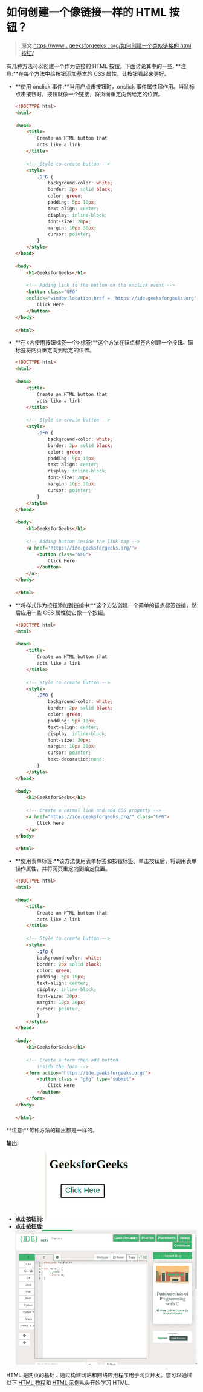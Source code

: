 # 如何创建一个像链接一样的 HTML 按钮？

> 原文:[https://www . geeksforgeeks . org/如何创建一个类似链接的 html 按钮/](https://www.geeksforgeeks.org/how-to-create-an-html-button-that-acts-like-a-link/)

有几种方法可以创建一个作为链接的 HTML 按钮。下面讨论其中的一些:
**注意:**在每个方法中给按钮添加基本的 CSS 属性，让按钮看起来更好。

*   **使用 onclick 事件:**当用户点击按钮时，onclick 事件属性起作用。当鼠标点击按钮时，按钮就像一个链接，将页面重定向到给定的位置。

    ```html
    <!DOCTYPE html>
    <html>

    <head>
        <title>
            Create an HTML button that
            acts like a link
        </title>

        <!-- Style to create button -->
        <style>
            .GFG {
                background-color: white;
                border: 2px solid black;
                color: green;
                padding: 5px 10px;
                text-align: center;
                display: inline-block;
                font-size: 20px;
                margin: 10px 30px;
                cursor: pointer;
            }
        </style>
    </head>

    <body>
        <h1>GeeksforGeeks</h1>

        <!-- Adding link to the button on the onclick event -->
        <button class="GFG" 
        onclick="window.location.href = 'https://ide.geeksforgeeks.org';">
            Click Here
        </button>
    </body>

    </html>                    
    ```

*   **在<内使用按钮标签一个>标签:**这个方法在锚点标签内创建一个按钮。锚标签将网页重定向到给定的位置。

    ```html
    <!DOCTYPE html>
    <html>

    <head>
        <title>
            Create an HTML button that
            acts like a link
        </title>

        <!-- Style to create button -->
        <style>
            .GFG {
                background-color: white;
                border: 2px solid black;
                color: green;
                padding: 5px 10px;
                text-align: center;
                display: inline-block;
                font-size: 20px;
                margin: 10px 30px;
                cursor: pointer;
            }
        </style>
    </head>

    <body>
        <h1>GeeksforGeeks</h1>

        <!-- Adding button inside the link tag -->
        <a href='https://ide.geeksforgeeks.org/'>
            <button class="GFG">
                Click Here
            </button>
        </a>
    </body>

    </html>                    
    ```

*   **将样式作为按钮添加到链接中:**这个方法创建一个简单的锚点标签链接，然后应用一些 CSS 属性使它像一个按钮。

    ```html
    <!DOCTYPE html>
    <html>

    <head>
        <title>
            Create an HTML button that
            acts like a link
        </title>

        <!-- Style to create button -->
        <style>
            .GFG {
                background-color: white;
                border: 2px solid black;
                color: green;
                padding: 5px 10px;
                text-align: center;
                display: inline-block;
                font-size: 20px;
                margin: 10px 30px;
                cursor: pointer;
                text-decoration:none;
            }
        </style>
    </head>

    <body>
        <h1>GeeksforGeeks</h1>

        <!-- Create a normal link and add CSS property -->
        <a href="https://ide.geeksforgeeks.org/" class="GFG">
            Click here
        </a>
    </body>

    </html>                                   
    ```

*   **使用表单标签:**该方法使用表单标签和按钮标签。单击按钮后，将调用表单操作属性，并将网页重定向到给定位置。

    ```html
    <!DOCTYPE html>
    <html>

    <head>
        <title>
            Create an HTML button that
            acts like a link
        </title>

        <!-- Style to create button -->
        <style>
            .gfg {
            background-color: white;
            border: 2px solid black;
            color: green;
            padding: 5px 10px;
            text-align: center;
            display: inline-block;
            font-size: 20px;
            margin: 10px 30px;
            cursor: pointer;
            }
        </style>
    </head>

    <body>
        <h1>GeeksforGeeks</h1>

        <!-- Create a form then add button
            inside the form -->
        <form action="https://ide.geeksforgeeks.org/">
            <button class = "gfg" type="submit">
                Click Here
            </button>
        </form>
    </body>

    </html>                    
    ```

**注意:**每种方法的输出都是一样的。

**输出:**

*   **点击按钮前:**
    ![](img/7924d939b0e9ca86fdd74ad5e33e842a.png)
*   **点击按钮后:**
    ![](img/bca4aaff59589462f05d4e6ff648c202.png)

HTML 是网页的基础，通过构建网站和网络应用程序用于网页开发。您可以通过以下 [HTML 教程](https://www.geeksforgeeks.org/html-tutorials/)和 [HTML 示例](https://www.geeksforgeeks.org/html-examples/)从头开始学习 HTML。
